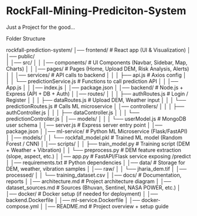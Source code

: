 # RockFall-Mining-Prediciton-System
Just a Project for the good...



Folder Structure

rockfall-prediction-system/
│── frontend/                      # React app (UI & Visualization)
│   │── public/                    
│   │── src/
│   │   │── components/            # UI Components (Navbar, Sidebar, Map, Charts)
│   │   │── pages/                 # Pages (Home, Upload DEM, Risk Analysis, Alerts)
│   │   │── services/              # API calls to backend
│   │   │   ├── api.js             # Axios config
│   │   │   └── predictionService.js # Functions to call prediction API
│   │   │── App.js
│   │   │── index.js
│   │── package.json
│
│── backend/                       # Node.js + Express (API + DB + Auth)
│   │── routes/
│   │   │   ├── authRoutes.js      # Login / Register
│   │   │   ├── dataRoutes.js      # Upload DEM, Weather input
│   │   │   └── predictionRoutes.js # Calls ML microservice
│   │── controllers/
│   │   │   ├── authController.js
│   │   │   ├── dataController.js
│   │   │   └── predictionController.js
│   │── models/
│   │   │   └── userModel.js       # MongoDB user schema
│   │── server.js                  # Express server entry point
│   │── package.json
│
│── ml-service/                    # Python ML Microservice (Flask/FastAPI)
│   │── models/
│   │   └── rockfall_model.pkl     # Trained ML model (Random Forest / CNN)
│   │── scripts/
│   │   ├── train_model.py         # Training script (DEM + Weather + Vibration)
│   │   └── preprocess.py          # DEM feature extraction (slope, aspect, etc.)
│   │── app.py                     # FastAPI/Flask service exposing /predict
│   │── requirements.txt           # Python dependencies
│
│── data/                          # Storage for DEM, weather, vibration samples
│   │── raw/
│   │   └── jharia_dem.tif
│   │── processed/
│   │   └── training_dataset.csv
│
│── docs/                          # Documentation, reports
│   │── architecture.md            # Project architecture diagram
│   │── dataset_sources.md         # Sources (Bhuvan, Sentinel, NASA POWER, etc.)
│
│── docker/                        # Docker setup (if needed for deployment)
│   │── backend.Dockerfile
│   │── ml-service.Dockerfile
│   │── docker-compose.yml
│
│── README.md                      # Project overview + setup guide
